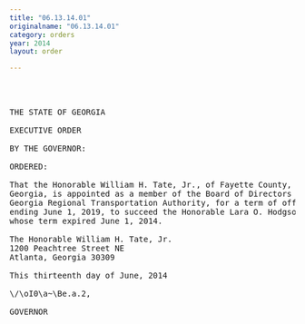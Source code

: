 ```yaml
---
title: "06.13.14.01"
originalname: "06.13.14.01"
category: orders
year: 2014
layout: order

---
```

<pre>
  
  

THE STATE OF GEORGIA

EXECUTIVE ORDER

BY THE GOVERNOR:

ORDERED:

That the Honorable William H. Tate, Jr., of Fayette County,
Georgia, is appointed as a member of the Board of Directors of the
Georgia Regional Transportation Authority, for a term of office
ending June 1, 2019, to succeed the Honorable Lara O. Hodgson,
whose term expired June 1, 2014.

The Honorable William H. Tate, Jr.
1200 Peachtree Street NE
Atlanta, Georgia 30309

This thirteenth day of June, 2014

\/\oI0\a~\Be.a.2,

GOVERNOR

</pre>
